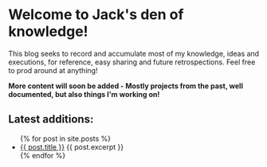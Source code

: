 <html>
    <body>
        <h1>Welcome to Jack's den of knowledge!</h1>
        <p>This blog seeks to record and accumulate most of my knowledge, ideas and executions, for reference, easy sharing and future retrospections. Feel free to prod around at anything! </p>
        <b>More content will soon be added - Mostly projects from the past, well documented, but also things I'm working on!</b>
        <br/>
        <h2>Latest additions:</h2>
        <ul>
  {% for post in site.posts %}
    <li>
      <a href="{{ post.url }}">{{ post.title }}</a>
      {{ post.excerpt }}
    </li>
  {% endfor %}
</ul>
    </body>
</html>
